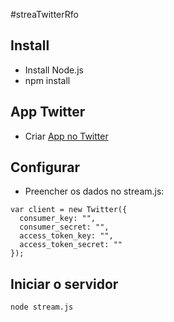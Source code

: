 #streaTwitterRfo

## Install
* Install Node.js
* npm install

## App Twitter
* Criar [App no Twitter](https://apps.twitter.com/app/new)

## Configurar
* Preencher os dados no stream.js:
```
var client = new Twitter({
  consumer_key: "",
  consumer_secret: "",
  access_token_key: "",
  access_token_secret: ""
});
```

## Iniciar o servidor

```
node stream.js
```
